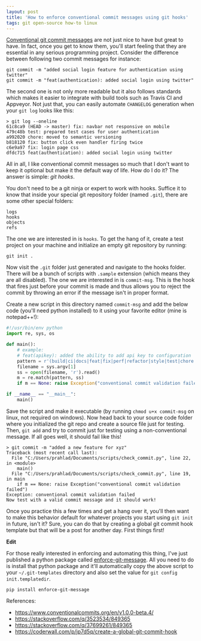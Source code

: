 ```yaml
---
layout: post
title: 'How to enforce conventional commit messages using git hooks'
tags: git open-source how-to linux
---
```


[Conventional git commit messages](https://www.conventionalcommits.org/en/v1.0.0-beta.4/) are not just nice to have but great to have. In fact, once you get to know them, you'll start feeling that they are essential in any serious programming project. Consider the difference between following two commit messages for instance:

	git commit -m "added social login feature for authentication using twitter"
	git commit -m "feat(authentication): added social login using twitter"
	
The second one is not only more readable but it also follows standards which makes it easier to integrate with build tools such as Travis CI and Appveyor. Not just that, you can easily automate `CHANGELOG` generation when your `git log` looks like this:

	> git log --oneline
	61c8ca9 (HEAD -> master) fix: navbar not responsive on mobile
	479c48b test: prepared test cases for user authentication
	a992020 chore: moved to semantic versioning
	b818120 fix: button click even handler firing twice
	c6e9a97 fix: login page css
	dfdc715 feat(authentication): added social login using twitter
	
All in all, I like conventional commit messages so much that I don't want to keep it optional but make it the default way of life. How do I do it? The answer is simple: *git hooks*.

You don't need to be a git ninja or expert to work with hooks. Suffice it to know that inside your special git repository folder (named `.git`), there are some other special folders:

	logs
	hooks
	objects
	refs
	
The one we are interested in is `hooks`. To get the hang of it, create a test project on your machine and initialize an empty git repository by running:

	git init .
	
Now visit the `.git` folder just generated and navigate to the hooks folder. There will be a bunch of scripts with `.sample` extension (which means they are all disabled). The one we are interested in is `commit-msg`. This is the hook that fires just before your commit is made and thus allows you to reject the commit by throwing an error if the message isn't in proper format.

Create a new script in this directory named `commit-msg` and add the below code (you'll need python installed) to it using your favorite editor (mine is notepad++!):

```python
#!/usr/bin/env python
import re, sys, os

def main():
	# example:
	# feat(apikey): added the ability to add api key to configuration
	pattern = r'(build|ci|docs|feat|fix|perf|refactor|style|test|chore|revert)(\([\w\-]+\))?:\s.*'
	filename = sys.argv[1]
	ss = open(filename, 'r').read()
	m = re.match(pattern, ss)
	if m == None: raise Exception("conventional commit validation failed")

if __name__ == "__main__":
	main()
```
		
Save the script and make it executable (by running `chmod u+x commit-msg` on linux, not required on windows). Now head back to your source code folder where you initialized the git repo and create a source file just for testing. Then, `git add` and try to commit just for testing using a non-conventional message. If all goes well, it should fail like this!

	> git commit -m "added a new feature for xyz"
	Traceback (most recent call last):
	  File "C:/Users/prahlad/Documents/scripts/check_commit.py", line 22, in <module>
		main()
	  File "C:/Users/prahlad/Documents/scripts/check_commit.py", line 19, in main
		if m == None: raise Exception("conventional commit validation failed")
	Exception: conventional commit validation failed	
	Now test with a valid commit message and it should work!

Once you practice this a few times and get a hang over it, you'll then want to make this behavior default for whatever projects you start using `git init` in future, isn't it? Sure, you can do that by creating a global git commit hook template but that will be a post for another day. First things first!

**Edit**

For those really interested in enforcing and automating this thing, I've just published a python package called [enforce-git-message](https://github.com/prahladyeri/enforce-git-message). All you need to do is install that python package and it'll automatically copy the above script to your `~/.git-templates` directory and also set the value for `git config init.templatedir`.

    pip install enforce-git-message

References:

- <https://www.conventionalcommits.org/en/v1.0.0-beta.4/>
- <https://stackoverflow.com/q/3523534/849365>
- <https://stackoverflow.com/q/37699261/849365>
- <https://coderwall.com/p/jp7d5q/create-a-global-git-commit-hook>
